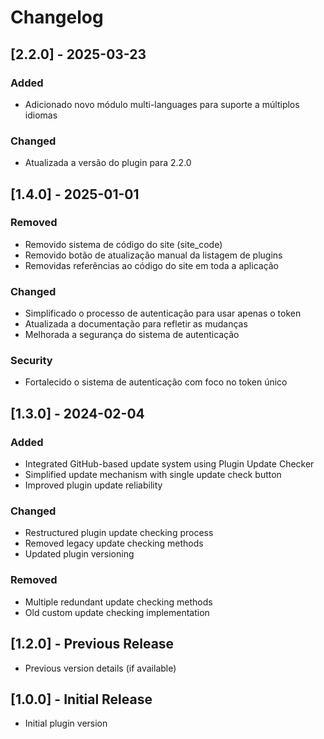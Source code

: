 # Changelog

## [2.2.0] - 2025-03-23
### Added
- Adicionado novo módulo multi-languages para suporte a múltiplos idiomas

### Changed
- Atualizada a versão do plugin para 2.2.0

## [1.4.0] - 2025-01-01
### Removed
- Removido sistema de código do site (site_code)
- Removido botão de atualização manual da listagem de plugins
- Removidas referências ao código do site em toda a aplicação

### Changed
- Simplificado o processo de autenticação para usar apenas o token
- Atualizada a documentação para refletir as mudanças
- Melhorada a segurança do sistema de autenticação

### Security
- Fortalecido o sistema de autenticação com foco no token único

## [1.3.0] - 2024-02-04
### Added
- Integrated GitHub-based update system using Plugin Update Checker
- Simplified update mechanism with single update check button
- Improved plugin update reliability

### Changed
- Restructured plugin update checking process
- Removed legacy update checking methods
- Updated plugin versioning

### Removed
- Multiple redundant update checking methods
- Old custom update checking implementation

## [1.2.0] - Previous Release
- Previous version details (if available)

## [1.0.0] - Initial Release
- Initial plugin version
